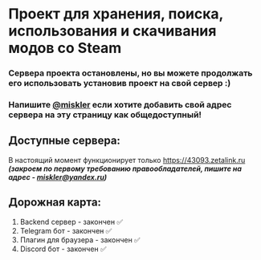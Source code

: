 # Проект для хранения, поиска, использования и скачивания модов со Steam

### Сервера проекта остановлены, но вы можете продолжать его использовать установив проект на свой сервер :)

### Напишите [@miskler](https://github.com/Miskler) если хотите добавить свой адрес сервера на эту страницу как общедоступный!

## Доступные сервера:
В настоящий момент функционирует только https://43093.zetalink.ru ***(закроем по первому требованию правообладателей, пишите на адрес - miskler@yandex.ru)***

## Дорожная карта:
1. Backend сервер - закончен ✅
2. Telegram бот - закончен ✅
3. Плагин для браузера - закончен ✅
4. Discord бот - закончен ✅
